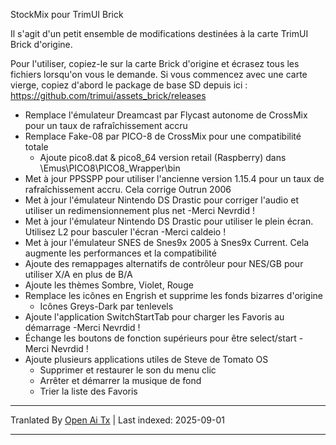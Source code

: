 StockMix pour TrimUI Brick

Il s'agit d'un petit ensemble de modifications destinées à la carte TrimUI Brick d'origine.

Pour l'utiliser, copiez-le sur la carte Brick d'origine et écrasez tous les fichiers lorsqu'on vous le demande.
Si vous commencez avec une carte vierge, copiez d'abord le package de base SD depuis ici :
https://github.com/trimui/assets_brick/releases

- Remplace l'émulateur Dreamcast par Flycast autonome de CrossMix pour un taux de rafraîchissement accru
- Remplace Fake-08 par PICO-8 de CrossMix pour une compatibilité totale
	- Ajoute pico8.dat & pico8_64 version retail (Raspberry) dans \Emus\PICO8\PICO8_Wrapper\bin
- Met à jour PPSSPP pour utiliser l'ancienne version 1.15.4 pour un taux de rafraîchissement accru. Cela corrige Outrun 2006
- Met à jour l'émulateur Nintendo DS Drastic pour corriger l'audio et utiliser un redimensionnement plus net -Merci Nevrdid !
- Met à jour l'émulateur Nintendo DS Drastic pour utiliser le plein écran. Utilisez L2 pour basculer l'écran -Merci caldeio !
- Met à jour l'émulateur SNES de Snes9x 2005 à Snes9x Current. Cela augmente les performances et la compatibilité
- Ajoute des remappages alternatifs de contrôleur pour NES/GB pour utiliser X/A en plus de B/A
- Ajoute les thèmes Sombre, Violet, Rouge
- Remplace les icônes en Engrish et supprime les fonds bizarres d'origine
	- Icônes Greys-Dark par tenlevels
- Ajoute l'application SwitchStartTab pour charger les Favoris au démarrage -Merci Nevrdid !
- Échange les boutons de fonction supérieurs pour être select/start -Merci Nevrdid !
- Ajoute plusieurs applications utiles de Steve de Tomato OS
	- Supprimer et restaurer le son du menu clic
	- Arrêter et démarrer la musique de fond
	- Trier la liste des Favoris


---

Tranlated By [Open Ai Tx](https://github.com/OpenAiTx/OpenAiTx) | Last indexed: 2025-09-01

---